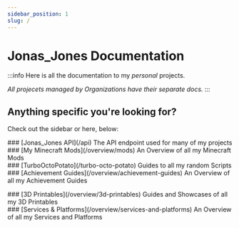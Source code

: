 ```yaml
---
sidebar_position: 1
slug: /
---
```


# Jonas_Jones Documentation

:::info
Here is all the documentation to my *personal* projects.

*All projecets managed by Organizations have their separate docs.*
:::

## Anything specific you're looking for?
Check out the sidebar or here, below:
<div className="page-content-flex-container">
  <div className="page-content-flex-box page-content-flex-box1">
  ### [Jonas_Jones API](/api)
  The API endpoint used for many of my projects
  </div>
  <div className="page-content-flex-box page-content-flex-box2">
  ### [My Minecraft Mods](/overview/mods)
  An Overview of all my Minecraft Mods
  </div>
</div>
<div className="page-content-flex-container">
  <div className="page-content-flex-box page-content-flex-box1">
  ### [TurboOctoPotato](/turbo-octo-potato)
  Guides to all my random Scripts
  </div>
  <div className="page-content-flex-box page-content-flex-box2">
  ### [Achievement Guides](/overview/achievement-guides)
  An Overview of all my Achievement Guides
  </div>
</div>
<style>
{`
    .page-content-flex-container {
        display: flex;
        width: 100%;
        flex-wrap: wrap;
    }
    .page-content-flex-box {
        flex: 1;
        padding: 15px;
        margin: 10px;
        border-radius: 8px;
        border: 1px lightgray solid;
        padding-bottom: 0;
    }
    .page-content-flex-box1 {
        margin-left: 0;
    }
    .page-content-flex-box2 {
        margin-right: 0;
    }

    @media (max-width: 600px) {
        .box {
            flex: 1 1 100%;
        }
    }
`}
</style>
<div className="page-content-flex-container">
  <div className="page-content-flex-box page-content-flex-box1">
  ### [3D Printables](/overview/3d-printables)
  Guides and Showcases of all my 3D Printables
  </div>
  <div className="page-content-flex-box page-content-flex-box2">
  ### [Services & Platforms](/overview/services-and-platforms)
  An Overview of all my Services and Platforms
  </div>
</div>
